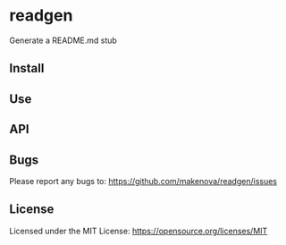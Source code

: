 # readgen

Generate a README.md stub

## Install

## Use

## API

## Bugs

Please report any bugs to: https://github.com/makenova/readgen/issues

## License

Licensed under the MIT License: https://opensource.org/licenses/MIT
